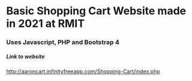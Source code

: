 # Basic Shopping Cart Website made in 2021 at RMIT
### Uses Javascript, PHP and Bootstrap 4

##### Link to website
http://aaroncart.infinityfreeapp.com/Shopping-Cart/index.php

